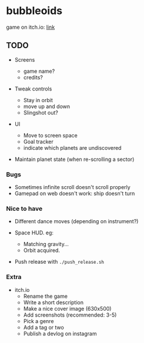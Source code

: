 # bubbleoids

game on itch.io: [link](https://thewarlock.itch.io/soundship)

## TODO

- Screens
  - game name?
  - credits?

- Tweak controls
  - Stay in orbit
  - move up and down
  - Slingshot out?

- UI
  - Move to screen space
  - Goal tracker
  - indicate which planets are undiscovered

- Maintain planet state (when re-scrolling a sector)

### Bugs

- Sometimes infinite scroll doesn't scroll properly
- Gamepad on web doesn't work: ship doesn't turn

### Nice to have

- Different dance moves (depending on instrument?)
- Space HUD. eg:
  - Matching gravity...
  - Orbit acquired.

- Push release with `./push_release.sh`

### Extra

- itch.io
  - Rename the game
  - Write a short description
  - Make a nice cover image (630x500)
  - Add screenshots (recommended: 3-5)
  - Pick a genre
  - Add a tag or two
  - Publish a devlog on instagram
